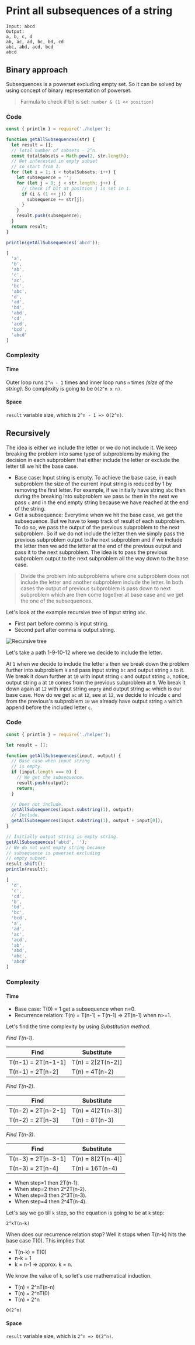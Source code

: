 # Print all subsequences of a string

```
Input: abcd
Output:
a, b, c, d
ab, ac, ad, bc, bd, cd
abc, abd, acd, bcd
abcd
```

## Binary approach

Subsequences is a powerset excluding empty set. So it can be solved by using concept of binary representation of powerset.

> Farmula to check if bit is set: `number & (1 << position)`

### Code

```javascript
const { println } = require('./helper');

function getAllSubsequences(str) {
  let result = [];
  // Total number of subsets - 2^n.
  const totalSubsets = Math.pow(2, str.length);
  // Not interested in empty subset
  // so start from 1.
  for (let i = 1; i < totalSubsets; i++) {
    let subsequence = '';
    for (let j = 0; j < str.length; j++) {
      // Check if bit at position j is set in i.
      if (i & (1 << j)) {
        subsequence += str[j];
      }
    }
    result.push(subsequence);
  }
  return result;
}

println(getAllSubsequences('abcd'));
```

```javascript
[
  'a',
  'b',
  'ab',
  'c',
  'ac',
  'bc',
  'abc',
  'd',
  'ad',
  'bd',
  'abd',
  'cd',
  'acd',
  'bcd',
  'abcd'
]
```

### Complexity

#### Time

Outer loop runs `2^n - 1` times and inner loop runs `n` times _(size of the string)_. So complexity is going to be `O(2^n x n)`.

#### Space

`result` variable size, which is `2^n - 1 => O(2^n)`.

## Recursively

The idea is either we include the letter or we do not include it. We keep breaking the problem into same type of subproblems by making the decision in each subproblem that either include the letter or exclude the letter till we hit the base case.

- Base case: Input string is empty. To achieve the base case, in each subproblem the size of the current input string is reduced by 1 by removing the first letter. For example, if we initially have string `abc` then during the breaking into subproblem we pass `bc` then in the next we pass `c` and in the end empty string because we have reached at the end of the string.
- Get a subsequence: Everytime when we hit the base case, we get the subsequence. But we have to keep track of result of each subproblem. To do so, we pass the output of the previous subproblem to the next subproblem. So if we do not include the letter then we simply pass the previous subproblem output to the next subproblem and if we include the letter then we add the letter at the end of the previous output and pass it to the next subproblem. The idea is to pass the previous subproblem output to the next subproblem all the way down to the base case.

> Divide the problem into subproblems where one subproblem does not include the letter and another subproblem include the letter. In both cases the output of previous subproblem is pass down to next subproblem which are then come together at base case and we get the one of the subsequences.

Let's look at the example recursive tree of input string `abc`.

- First part before comma is input string.
- Second part after comma is output string.

![Recursive tree](../assets/subsequences-recursive-tree.jpg)

Let's take a path 1-9-10-12 where we decide to include the letter.

At `1` when we decide to include the letter `a` then we break down the problem further into subproblem `9` and pass input string `bc` and output string `a` to it. We break it down further at `10` with input string `c` and output string `a`, notice, output string `a` at `10` comes from the previous subproblem at `9`. We break it down again at `12` with input string `empty` and output string `ac` which is our base case. How do we get `ac` at `12`, see at `12`, we decide to inlcude `c` and from the previous's subproblem `10` we already have output string `a` which append before the included letter `c`.

### Code

```javascript
const { println } = require('./helper');

let result = [];

function getAllSubsequences(input, output) {
  // Base case when input string
  // is empty.
  if (input.length === 0) {
    // We get the subsequence.
    result.push(output);
    return;
  }

  // Does not include.
  getAllSubsequences(input.substring(1), output);
  // Include.
  getAllSubsequences(input.substring(1), output + input[0]);
}

// Initially output string is empty string.
getAllSubsequences('abcd', '');
// We do not want empty string because
// subsequence is powerset excluding
// empty subset.
result.shift();
println(result);
```

```javascript
[
  'd',
  'c',
  'cd',
  'b',
  'bd',
  'bc',
  'bcd',
  'a',
  'ad',
  'ac',
  'acd',
  'ab',
  'abd',
  'abc',
  'abcd'
]
```

### Complexity

#### Time

- Base case: T(0) = 1 get a subsequence when n=0.
- Recurrence relation: T(n) = T(n-1) + T(n-1) => 2T(n-1) when n>=1.

Let's find the time complexity by using _Substitution method._

_Find T(n-1)_.

Find               | Substitute
------------------ | -----------------
T(n-1) = 2T[n-1-1] | T(n) = 2[2T(n-2)]
T(n-1) = 2T[n-2]   | T(n) = 4T(n-2)

_Find T(n-2)_.

Find               | Substitute
------------------ | -----------------
T(n-2) = 2T[n-2-1] | T(n) = 4[2T(n-3)]
T(n-2) = 2T[n-3]   | T(n) = 8T(n-3)

_Find T(n-3)_.

Find               | Substitute
------------------ | -----------------
T(n-3) = 2T[n-3-1] | T(n) = 8[2T(n-4)]
T(n-3) = 2T[n-4]   | T(n) = 16T(n-4)

- When step=1 then 2T(n-1).
- When step=2 then 2^2T(n-2).
- When step=3 then 2^3T(n-3).
- When step=4 then 2^4T(n-4).

Let's say we go till `k` step, so the equation is going to be at `k` step:

`2^kT(n-k)`

When does our recurrence relation stop? Well it stops when T(n-k) hits the base case T(0). This implies that

- T(n-k) = T(0)
- n-k = 1
- k = n-1 => approx. k = n.

We know the value of `k`, so let's use mathematical induction.

- T(n) = 2^nT(n-n)
- T(n) = 2^nT(0)
- T(n) = 2^n

`O(2^n)`

#### Space

`result` variable size, which is `2^n => O(2^n)`.
